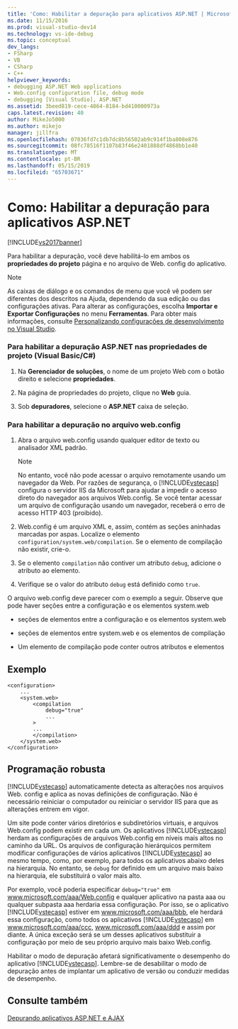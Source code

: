 ```yaml
---
title: 'Como: Habilitar a depuração para aplicativos ASP.NET | Microsoft Docs'
ms.date: 11/15/2016
ms.prod: visual-studio-dev14
ms.technology: vs-ide-debug
ms.topic: conceptual
dev_langs:
- FSharp
- VB
- CSharp
- C++
helpviewer_keywords:
- debugging ASP.NET Web applications
- Web.config configuration file, debug mode
- debugging [Visual Studio], ASP.NET
ms.assetid: 3beed819-cece-4864-8184-bd410000973a
caps.latest.revision: 40
author: MikeJo5000
ms.author: mikejo
manager: jillfra
ms.openlocfilehash: 07036fd7c1db7dc8b56502ab9c914f1ba808e876
ms.sourcegitcommit: 08fc78516f1107b83f46e2401888df4868bb1e40
ms.translationtype: MT
ms.contentlocale: pt-BR
ms.lasthandoff: 05/15/2019
ms.locfileid: "65703671"
---
```

# <a name="how-to-enable-debugging-for-aspnet-applications"></a>Como: Habilitar a depuração para aplicativos ASP.NET
[!INCLUDE[vs2017banner](../includes/vs2017banner.md)]

Para habilitar a depuração, você deve habilitá-lo em ambos os **propriedades do projeto** página e no arquivo de Web. config do aplicativo.  
  
> [!NOTE]  
> As caixas de diálogo e os comandos de menu que você vê podem ser diferentes dos descritos na Ajuda, dependendo da sua edição ou das configurações ativas. Para alterar as configurações, escolha **Importar e Exportar Configurações** no menu **Ferramentas**. Para obter mais informações, consulte [Personalizando configurações de desenvolvimento no Visual Studio](https://msdn.microsoft.com/library/22c4debb-4e31-47a8-8f19-16f328d7dcd3).  
  
### <a name="to-enable-aspnet-debugging-in-the-project-properties-visual-basicc"></a>Para habilitar a depuração ASP.NET nas propriedades de projeto (Visual Basic/C#)  
  
1. Na **Gerenciador de soluções**, o nome de um projeto Web com o botão direito e selecione **propriedades**.  
  
2. Na página de propriedades do projeto, clique no **Web** guia.  
  
3. Sob **depuradores**, selecione o **ASP.NET** caixa de seleção.  
  
### <a name="to-enable-debugging-in-the-webconfig-file"></a>Para habilitar a depuração no arquivo web.config  
  
1. Abra o arquivo web.config usando qualquer editor de texto ou analisador XML padrão.  
  
    > [!NOTE]  
    > No entanto, você não pode acessar o arquivo remotamente usando um navegador da Web. Por razões de segurança, o [!INCLUDE[vstecasp](../includes/vstecasp-md.md)] configura o servidor IIS da Microsoft para ajudar a impedir o acesso direto do navegador aos arquivos Web.config. Se você tentar acessar um arquivo de configuração usando um navegador, receberá o erro de acesso HTTP 403 (proibido).  
  
2. Web.config é um arquivo XML e, assim, contém as seções aninhadas marcadas por aspas. Localize o elemento `configuration/system.web/compilation`. Se o elemento de compilação não existir, crie-o.  
  
3. Se o elemento `compilation` não contiver um atributo `debug`, adicione o atributo ao elemento.  
  
4. Verifique se o valor do atributo `debug` está definido como `true`.  
  
O arquivo web.config deve parecer com o exemplo a seguir. Observe que pode haver seções entre a configuração e os elementos system.web  
  
- seções de elementos entre a configuração e os elementos system.web  
  
- seções de elementos entre system.web e os elementos de compilação  
  
- Um elemento de compilação pode conter outros atributos e elementos  
  
## <a name="example"></a>Exemplo  
  
```  
<configuration>  
    ...  
    <system.web>  
        <compilation  
            debug="true"  
            ...  
        >  
        ...  
        </compilation>  
    </system.web>  
</configuration>  
```  
  
## <a name="robust-programming"></a>Programação robusta  
[!INCLUDE[vstecasp](../includes/vstecasp-md.md)] automaticamente detecta as alterações nos arquivos Web. config e aplica as novas definições de configuração. Não é necessário reiniciar o computador ou reiniciar o servidor IIS para que as alterações entrem em vigor.  
  
Um site pode conter vários diretórios e subdiretórios virtuais, e arquivos Web.config podem existir em cada um. Os aplicativos [!INCLUDE[vstecasp](../includes/vstecasp-md.md)] herdam as configurações de arquivos Web.config em níveis mais altos no caminho da URL. Os arquivos de configuração hierárquicos permitem modificar configurações de vários aplicativos [!INCLUDE[vstecasp](../includes/vstecasp-md.md)] ao mesmo tempo, como, por exemplo, para todos os aplicativos abaixo deles na hierarquia. No entanto, se `debug` for definido em um arquivo mais baixo na hierarquia, ele substituirá o valor mais alto.  
  
Por exemplo, você poderia especificar `debug="true"` em www.microsoft.com/aaa/Web.config e qualquer aplicativo na pasta aaa ou qualquer subpasta aaa herdaria essa configuração. Por isso, se o aplicativo [!INCLUDE[vstecasp](../includes/vstecasp-md.md)] estiver em www.microsoft.com/aaa/bbb, ele herdará essa configuração, como todos os aplicativos [!INCLUDE[vstecasp](../includes/vstecasp-md.md)] em www.microsoft.com/aaa/ccc, www.microsoft.com/aaa/ddd e assim por diante. A única exceção será se um desses aplicativos substituir a configuração por meio de seu próprio arquivo mais baixo Web.config.  
  
Habilitar o modo de depuração afetará significativamente o desempenho do aplicativo [!INCLUDE[vstecasp](../includes/vstecasp-md.md)]. Lembre-se de desabilitar o modo de depuração antes de implantar um aplicativo de versão ou conduzir medidas de desempenho.  
  
## <a name="see-also"></a>Consulte também  
[Depurando aplicativos ASP.NET e AJAX](../debugger/debugging-aspnet-and-ajax-applications.md)  
